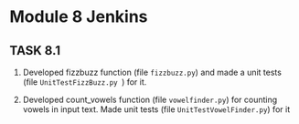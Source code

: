# Module 8 Jenkins

## TASK 8.1

1.  Developed fizzbuzz function (file `fizzbuzz.py`) and made a unit tests (file `UnitTestFizzBuzz.py `) for it.

2.  Developed count_vowels function (file `vowelfinder.py`) for counting vowels in input text. Made unit tests (file `UnitTestVowelFinder.py`) for it
